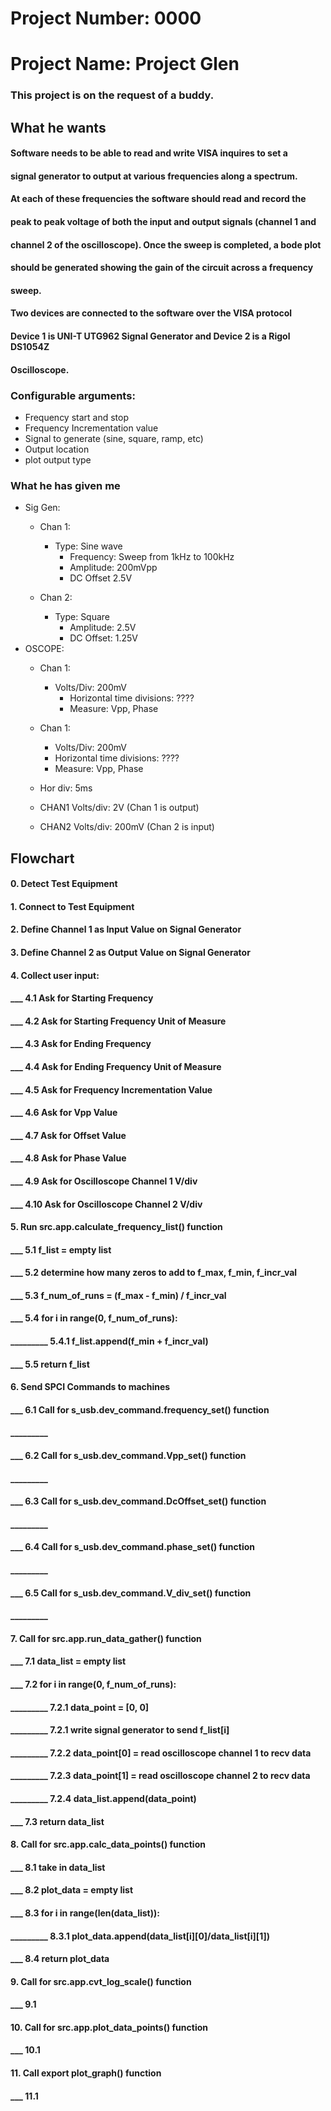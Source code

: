 # Project Number: 0000 #
# Project Name: Project Glen #
### This project is on the request of a buddy. ###

## What he wants ##
#### Software needs to be able to read and write VISA inquires to set a
#### signal generator to output at various frequencies along a spectrum.
#### At each of these frequencies the software should read and record the
#### peak to peak voltage of both the input and output signals (channel 1 and
#### channel 2 of the oscilloscope). Once the sweep is completed, a bode plot
#### should be generated showing the gain of the circuit across a frequency
#### sweep.
#### Two devices are connected to the software over the VISA protocol ###
#### Device 1 is UNI-T UTG962 Signal Generator and Device 2 is a Rigol DS1054Z
#### Oscilloscope. ####
### Configurable arguments: ###
* Frequency start and stop
* Frequency Incrementation value
* Signal to generate (sine, square, ramp, etc)
* Output location
* plot output type

### What he has given me ###
* Sig Gen:
  * Chan 1:
    * Type: Sine wave
      * Frequency: Sweep from 1kHz to 100kHz
      * Amplitude: 200mVpp
      * DC Offset 2.5V

  * Chan 2:
    * Type: Square
      * Amplitude: 2.5V
      * DC Offset: 1.25V
* OSCOPE:
  * Chan 1:
    * Volts/Div: 200mV
      * Horizontal time divisions: ????
      * Measure: Vpp, Phase

  * Chan 1:
    * Volts/Div: 200mV
    * Horizontal time divisions: ????
    * Measure: Vpp, Phase
  * Hor div: 5ms
  * CHAN1 Volts/div: 2V (Chan 1 is output)
  * CHAN2 Volts/div: 200mV (Chan 2 is input)

## Flowchart ##
#### 0. Detect Test Equipment ####
#### 1. Connect to Test Equipment ####
#### 2. Define Channel 1 as Input Value on Signal Generator ####
#### 3. Define Channel 2 as Output Value on Signal Generator ####
#### 4. Collect user input: ####
#### ___ 4.1 Ask for Starting Frequency ####
#### ___ 4.2 Ask for Starting Frequency Unit of Measure ####
#### ___ 4.3 Ask for Ending Frequency ####
#### ___ 4.4 Ask for Ending Frequency Unit of Measure ####
#### ___ 4.5 Ask for Frequency Incrementation Value ####
#### ___ 4.6 Ask for Vpp Value ####
#### ___ 4.7 Ask for Offset Value ####
#### ___ 4.8 Ask for Phase Value ####
#### ___ 4.9 Ask for Oscilloscope Channel 1 V/div ####
#### ___ 4.10 Ask for Oscilloscope Channel 2 V/div ####
#### 5. Run src.app.calculate_frequency_list() function ####
#### ___ 5.1 f_list = empty list ####
#### ___ 5.2 determine how many zeros to add to f_max, f_min, f_incr_val
#### ___ 5.3 f_num_of_runs = (f_max - f_min) / f_incr_val ####
#### ___ 5.4 for i in range(0, f_num_of_runs):
#### _________ 5.4.1 f_list.append(f_min + f_incr_val)
#### ___ 5.5 return f_list
#### 6. Send SPCI Commands to machines ####
#### ___ 6.1 Call for s_usb.dev_command.frequency_set() function ####
#### _________ ####
#### ___ 6.2 Call for s_usb.dev_command.Vpp_set() function ####
#### _________ ####
#### ___ 6.3 Call for s_usb.dev_command.DcOffset_set() function ####
#### _________ ####
#### ___ 6.4 Call for s_usb.dev_command.phase_set() function ####
#### _________ ####
#### ___ 6.5 Call for s_usb.dev_command.V_div_set() function ####
#### _________ ####
#### 7. Call for src.app.run_data_gather() function  ####
#### ___ 7.1 data_list = empty list ####
#### ___ 7.2 for i in range(0, f_num_of_runs): ####
#### _________ 7.2.1 data_point = [0, 0]
#### _________ 7.2.1 write signal generator to send f_list[i] ####
#### _________ 7.2.2 data_point[0] = read oscilloscope channel 1 to recv data ####
#### _________ 7.2.3 data_point[1] = read oscilloscope channel 2 to recv data ####
#### _________ 7.2.4 data_list.append(data_point)
#### ___ 7.3 return data_list ###
#### 8. Call for src.app.calc_data_points() function ####
#### ___ 8.1 take in data_list ####
#### ___ 8.2 plot_data = empty list ####
#### ___ 8.3 for i in range(len(data_list)): ####
#### _________ 8.3.1 plot_data.append(data_list[i][0]/data_list[i][1]) ####
#### ___ 8.4 return plot_data ####
#### 9. Call for src.app.cvt_log_scale() function ####
#### ___ 9.1  ####
#### 10. Call for src.app.plot_data_points() function ####
#### ___ 10.1 ####
#### 11. Call export plot_graph() function ####
#### ___ 11.1 ####
